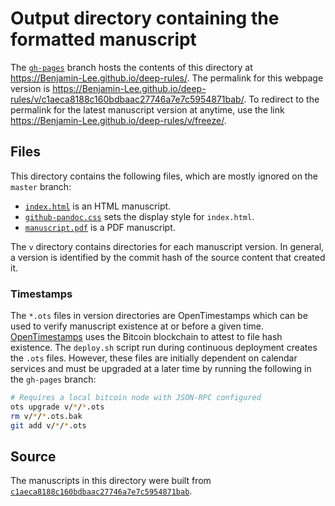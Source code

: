 # Output directory containing the formatted manuscript

The [`gh-pages`](https://github.com/Benjamin-Lee/deep-rules/tree/gh-pages) branch hosts the contents of this directory at https://Benjamin-Lee.github.io/deep-rules/.
The permalink for this webpage version is https://Benjamin-Lee.github.io/deep-rules/v/c1aeca8188c160bdbaac27746a7e7c5954871bab/.
To redirect to the permalink for the latest manuscript version at anytime, use the link https://Benjamin-Lee.github.io/deep-rules/v/freeze/.

## Files

This directory contains the following files, which are mostly ignored on the `master` branch:

+ [`index.html`](index.html) is an HTML manuscript.
+ [`github-pandoc.css`](github-pandoc.css) sets the display style for `index.html`.
+ [`manuscript.pdf`](manuscript.pdf) is a PDF manuscript.

The `v` directory contains directories for each manuscript version.
In general, a version is identified by the commit hash of the source content that created it.

### Timestamps

The `*.ots` files in version directories are OpenTimestamps which can be used to verify manuscript existence at or before a given time.
[OpenTimestamps](https://opentimestamps.org/) uses the Bitcoin blockchain to attest to file hash existence.
The `deploy.sh` script run during continuous deployment creates the `.ots` files.
However, these files are initially dependent on calendar services and must be upgraded at a later time by running the following in the `gh-pages` branch:

```sh
# Requires a local bitcoin node with JSON-RPC configured
ots upgrade v/*/*.ots
rm v/*/*.ots.bak
git add v/*/*.ots
```

## Source

The manuscripts in this directory were built from
[`c1aeca8188c160bdbaac27746a7e7c5954871bab`](https://github.com/Benjamin-Lee/deep-rules/commit/c1aeca8188c160bdbaac27746a7e7c5954871bab).
